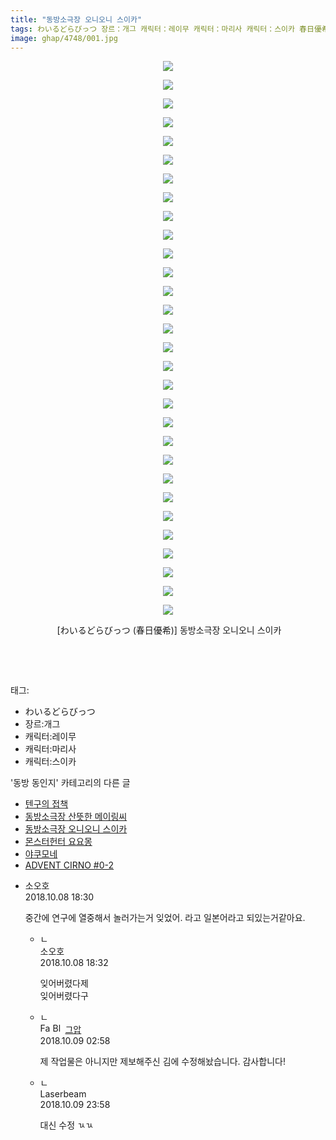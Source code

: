 ```yaml
---
title: "동방소극장 오니오니 스이카"
tags: わいるどらびっつ 장르：개그 캐릭터：레이무 캐릭터：마리사 캐릭터：스이카 春日優希 동방_동인지
image: ghap/4748/001.jpg
---
```

<div class="article">
<p style="text-align: center; clear: none; float: none;"><img src="{{ site.nasurl }}/ghap/4748/001.jpg"/></p>
<p style="text-align: center; clear: none; float: none;"><img src="{{ site.nasurl }}/ghap/4748/002.jpg"/></p>
<p style="text-align: center; clear: none; float: none;"><img src="{{ site.nasurl }}/ghap/4748/003.jpg"/></p>
<p style="text-align: center; clear: none; float: none;"><img src="{{ site.nasurl }}/ghap/4748/004.jpg"/></p>
<p style="text-align: center; clear: none; float: none;"><img src="{{ site.nasurl }}/ghap/4748/005.jpg"/></p>
<p style="text-align: center; clear: none; float: none;"><img src="{{ site.nasurl }}/ghap/4748/006.jpg"/></p>
<p style="text-align: center; clear: none; float: none;"><img src="{{ site.nasurl }}/ghap/4748/007.jpg"/></p>
<p style="text-align: center; clear: none; float: none;"><img src="{{ site.nasurl }}/ghap/4748/008.jpg"/></p>
<p style="text-align: center; clear: none; float: none;"><img src="{{ site.nasurl }}/ghap/4748/009.jpg"/></p>
<p style="text-align: center; clear: none; float: none;"><img src="{{ site.nasurl }}/ghap/4748/010.jpg"/></p>
<p style="text-align: center; clear: none; float: none;"><img src="{{ site.nasurl }}/ghap/4748/011.jpg"/></p>
<p style="text-align: center; clear: none; float: none;"><img src="{{ site.nasurl }}/ghap/4748/012.jpg"/></p>
<p style="text-align: center; clear: none; float: none;"><img src="{{ site.nasurl }}/ghap/4748/013.jpg"/></p>
<p style="text-align: center; clear: none; float: none;"><img src="{{ site.nasurl }}/ghap/4748/014.jpg"/></p>
<p style="text-align: center; clear: none; float: none;"><img src="{{ site.nasurl }}/ghap/4748/015.jpg"/></p>
<p style="text-align: center; clear: none; float: none;"><img src="{{ site.nasurl }}/ghap/4748/016.jpg"/></p>
<p style="text-align: center; clear: none; float: none;"><img src="{{ site.nasurl }}/ghap/4748/017.jpg"/></p>
<p style="text-align: center; clear: none; float: none;"><img src="{{ site.nasurl }}/ghap/4748/018.jpg"/></p>
<p style="text-align: center; clear: none; float: none;"><img src="{{ site.nasurl }}/ghap/4748/019.jpg"/></p>
<p style="text-align: center; clear: none; float: none;"><img src="{{ site.nasurl }}/ghap/4748/020.jpg"/></p>
<p style="text-align: center; clear: none; float: none;"><img src="{{ site.nasurl }}/ghap/4748/021.jpg"/></p>
<p style="text-align: center; clear: none; float: none;"><img src="{{ site.nasurl }}/ghap/4748/022.jpg"/></p>
<p style="text-align: center; clear: none; float: none;"><img src="{{ site.nasurl }}/ghap/4748/023.jpg"/></p>
<p style="text-align: center; clear: none; float: none;"><img src="{{ site.nasurl }}/ghap/4748/024.jpg"/></p>
<p style="text-align: center; clear: none; float: none;"><img src="{{ site.nasurl }}/ghap/4748/025.jpg"/></p>
<p style="text-align: center; clear: none; float: none;"><img src="{{ site.nasurl }}/ghap/4748/026.jpg"/></p>
<p style="text-align: center; clear: none; float: none;"><img src="{{ site.nasurl }}/ghap/4748/027.jpg"/></p>
<p style="text-align: center; clear: none; float: none;"><img src="{{ site.nasurl }}/ghap/4748/028.jpg"/></p>
<p style="text-align: center; clear: none; float: none;"><img src="{{ site.nasurl }}/ghap/4748/029.jpg"/></p>
<p style="text-align: center; clear: none; float: none;"><img src="{{ site.nasurl }}/ghap/4748/030.jpg"/></p>
<p style="text-align: center; clear: none; float: none;"> [わいるどらびっつ (春日優希)] 동방소극장 오니오니 스이카</p>
<p style="text-align: center; clear: none; float: none;"><br/></p>
<p><br/></p>
</div><div class="tagTrail">
<p>태그: </p>
<ul>
<li>わいるどらびっつ</li>
<li>장르:개그</li>
<li>캐릭터:레이무</li>
<li>캐릭터:마리사</li>
<li>캐릭터:스이카</li>
</ul>
</div><div class="another">
<p>'동방 동인지' 카테고리의 다른 글</p>
<ul>
<li><a href="/2018-10-09-ghap_4754">텐구의 접책</a></li>
<li><a href="/2018-10-08-ghap_4749">동방소극장 산뜻한 메이링씨</a></li>
<li><a href="/2018-10-08-ghap_4748">동방소극장 오니오니 스이카</a></li>
<li><a href="/2018-10-06-ghap_4740">몬스터헌터 요요몽</a></li>
<li><a href="/2018-09-30-ghap_4730">야쿠모네</a></li>
<li><a href="/2018-09-25-ghap_4718">ADVENT CIRNO #0-2</a></li>
</ul>
</div><div class="cb_module cb_fluid">
<div class="cb_wrt cb_profile">
<div class="comment">
<ul>
<li class="cb_thumb_off" id="comment15348641">
<div class="cb_comment_area">
<div class="cb_info_area">
<div class="cb_section">
<span class="cb_nick_name">소오호</span>
</div>
<div class="cb_section">
<span class="cb_date">2018.10.08 18:30 </span>
</div>
</div>
<div class="cb_dsc_comment">
<p class="cb_dsc">
											중간에 연구에 열중해서 놀러가는거 잊었어. 라고 일본어라고 되있는거같아요.
										</p>
</div>
<ul>
<li class="cb_thumb_off" id="comment15348643">
<span class="cb_bu_subnode">ㄴ</span>
<div class="cb_comment_area">
<div class="cb_info_area">
<div class="cb_section">
<span class="cb_nick_name">소오호</span>
</div>
<div class="cb_section">
<span class="cb_date">2018.10.08 18:32 </span>
</div>
</div>
<div class="cb_dsc_comment">
<p class="cb_dsc">
																잊어버렸다제 <br/>
잊어버렸다구 
															</p>
</div>
</div>
</li>
<li class="cb_thumb_off" id="comment15349072">
<span class="cb_bu_subnode">ㄴ</span>
<div class="cb_comment_area">
<div class="cb_info_area">
<div class="cb_section">
<span class="cb_nick_name"><img alt="Favicon of https://ghaptouhou.tistory.com" height="16" onerror="this.onerror=null;this.parentNode.removeChild(this)" src="https://ghaptouhou.tistory.com/favicon.ico" width="16"/> <img alt="BlogIcon" height="16" onerror="this.parentNode.removeChild(this)" src="https://ghaptouhou.tistory.com/index.gif" width="16"/> <a href="https://ghaptouhou.tistory.com" onclick="return openLinkInNewWindow(this)"> 그압</a><span class="tistoryProfileLayerTrigger" onclick='TistoryProfile.show(event, this, {"title":"\uc800\uae30 \uc774\uac70 \ub098\uc911\uc5d0 \uc218\uc815 \uac00\ub2a5\ud558\ub098\uc694","url":"https:\/\/ghap.tistory.com","nickname":"\uadf8\uc555","items":[]}); return false;'></span></span>
</div>
<div class="cb_section">
<span class="cb_date">2018.10.09 02:58 </span>
</div>
</div>
<div class="cb_dsc_comment">
<p class="cb_dsc">
																제 작업물은 아니지만 제보해주신 김에 수정해놨습니다. 감사합니다!
															</p>
</div>
</div>
</li>
<li class="cb_thumb_off" id="comment15350385">
<span class="cb_bu_subnode">ㄴ</span>
<div class="cb_comment_area">
<div class="cb_info_area">
<div class="cb_section">
<span class="cb_nick_name">Laserbeam</span>
</div>
<div class="cb_section">
<span class="cb_date">2018.10.09 23:58 </span>
</div>
</div>
<div class="cb_dsc_comment">
<p class="cb_dsc">
																대신 수정 ㄳㄳ
															</p>
</div>
</div>
</li>
</ul>
</div></li>
</ul>
</div>
</div><!-- commentList close -->
</div>